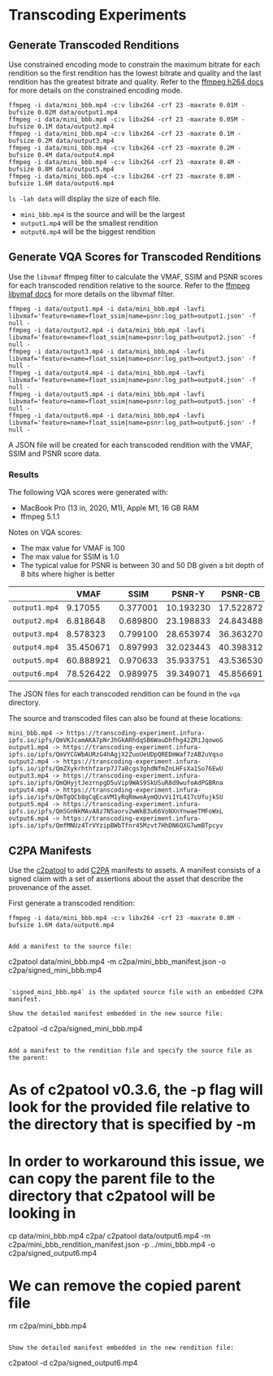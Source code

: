 # Transcoding Experiments

## Generate Transcoded Renditions

Use constrained encoding mode to constrain the maximum bitrate for each rendition so the first rendition has the lowest bitrate and quality and
the last rendition has the greatest bitrate and quality. Refer to the [ffmpeg h264 docs](https://trac.ffmpeg.org/wiki/Encode/H.264) for more details
on the constrained encoding mode.

```
ffmpeg -i data/mini_bbb.mp4 -c:v libx264 -crf 23 -maxrate 0.01M -bufsize 0.02M data/output1.mp4
ffmpeg -i data/mini_bbb.mp4 -c:v libx264 -crf 23 -maxrate 0.05M -bufsize 0.1M data/output2.mp4
ffmpeg -i data/mini_bbb.mp4 -c:v libx264 -crf 23 -maxrate 0.1M -bufsize 0.2M data/output3.mp4
ffmpeg -i data/mini_bbb.mp4 -c:v libx264 -crf 23 -maxrate 0.2M -bufsize 0.4M data/output4.mp4
ffmpeg -i data/mini_bbb.mp4 -c:v libx264 -crf 23 -maxrate 0.4M -bufsize 0.8M data/output5.mp4
ffmpeg -i data/mini_bbb.mp4 -c:v libx264 -crf 23 -maxrate 0.8M -bufsize 1.6M data/output6.mp4
```

`ls -lah data` will display the size of each file.

- `mini_bbb.mp4` is the source and will be the largest
- `output1.mp4` will be the smallest rendition
- `output6.mp4` will be the biggest rendition

## Generate VQA Scores for Transcoded Renditions

Use the `libvmaf` ffmpeg filter to calculate the VMAF, SSIM and PSNR scores for each transcoded rendition relative to the source. Refer to 
the [ffmpeg libvmaf docs](https://ffmpeg.org/ffmpeg-filters.html#libvmaf) for more details on the libvmaf filter.

```
ffmpeg -i data/output1.mp4 -i data/mini_bbb.mp4 -lavfi libvmaf='feature=name=float_ssim|name=psnr:log_path=output1.json' -f null -
ffmpeg -i data/output2.mp4 -i data/mini_bbb.mp4 -lavfi libvmaf='feature=name=float_ssim|name=psnr:log_path=output2.json' -f null -
ffmpeg -i data/output3.mp4 -i data/mini_bbb.mp4 -lavfi libvmaf='feature=name=float_ssim|name=psnr:log_path=output3.json' -f null -
ffmpeg -i data/output4.mp4 -i data/mini_bbb.mp4 -lavfi libvmaf='feature=name=float_ssim|name=psnr:log_path=output4.json' -f null -
ffmpeg -i data/output5.mp4 -i data/mini_bbb.mp4 -lavfi libvmaf='feature=name=float_ssim|name=psnr:log_path=output5.json' -f null -
ffmpeg -i data/output6.mp4 -i data/mini_bbb.mp4 -lavfi libvmaf='feature=name=float_ssim|name=psnr:log_path=output6.json' -f null -
```

A JSON file will be created for each transcoded rendition with the VMAF, SSIM and PSNR score data.

### Results

The following VQA scores were generated with:

- MacBook Pro (13 in, 2020, M1), Apple M1, 16 GB RAM
- ffmpeg 5.1.1

Notes on VQA scores:

- The max value for VMAF is 100
- The max value for SSIM is 1.0
- The typical value for PSNR is between 30 and 50 DB given a bit depth of 8 bits where higher is better

|               | VMAF      | SSIM     | PSNR-Y    | PSNR-CB   | PSNR-CR   |
| ------------- | --------- | -------- | --------- | --------- | --------- |
| `output1.mp4` | 9.17055   | 0.377001 | 10.193230 | 17.522872 | 24.376067 |
| `output2.mp4` | 6.818648  | 0.689800 | 23.198833 | 24.843488 | 28.833926 |
| `output3.mp4` | 8.578323  | 0.799100 | 28.653974 | 36.363270 | 37.092051 |
| `output4.mp4` | 35.450671 | 0.897993 | 32.023443 | 40.398312 | 40.848148 |
| `output5.mp4` | 60.888921 | 0.970633 | 35.933751 | 43.536530 | 43.811918 |
| `output6.mp4` | 78.526422 | 0.989975 | 39.349071 | 45.856691 | 46.085067 |

The JSON files for each transcoded rendition can be found in the `vqa` directory.

The source and transcoded files can also be found at these locations:

```
mini_bbb.mp4 -> https://transcoding-experiment.infura-ipfs.io/ipfs/QmVKJcamAKA7pNrJhGkARhdqSB6WauDhfhg42ZRiJqowoG
output1.mp4 -> https://transcoding-experiment.infura-ipfs.io/ipfs/QmVYCGWbAURzG4hAgjX2ZuoUeUDpQREDmWaf7zAB2uVqso
output2.mp4 -> https://transcoding-experiment.infura-ipfs.io/ipfs/QmZXykrhthfzarp7J7a8cgs3ghdNfmZnLHFsXa1So76EwU
output3.mp4 -> https://transcoding-experiment.infura-ipfs.io/ipfs/QmQHyjtJezrnpgD5uVip9WAS9SkUSuR8d9wufoAdPGBRna
output4.mp4 -> https://transcoding-experiment.infura-ipfs.io/ipfs/QmTgQCb8gCqEcaVM1yRqRmweAymQUvVi1YL417cUfujkSU
output5.mp4 -> https://transcoding-experiment.infura-ipfs.io/ipfs/QmSGnNkMAvA8z7N5aorv2wWkB3u66VoNXnYnwaeTMFoWxL
output6.mp4 -> https://transcoding-experiment.infura-ipfs.io/ipfs/QmfMNUz4TrVYzipBWbTfnr45Mzvt7HhDN6QXG7wmBTpcyv
```

## C2PA Manifests

Use the [c2patool](https://github.com/contentauth/c2patool) to add [C2PA](https://c2pa.org/specifications/specifications/1.1/index.html) manifests to assets. A manifest consists of a signed claim with a set of assertions about the asset that describe the provenance of the asset.

First generate a transcoded rendition:

```
ffmpeg -i data/mini_bbb.mp4 -c:v libx264 -crf 23 -maxrate 0.8M -bufsize 1.6M data/output6.mp4


Add a manifest to the source file:

```
c2patool data/mini_bbb.mp4 -m c2pa/mini_bbb_manifest.json -o c2pa/signed_mini_bbb.mp4
```

`signed_mini_bbb.mp4` is the updated source file with an embedded C2PA manifest.

Show the detailed manifest embedded in the new source file:

```
c2patool -d c2pa/signed_mini_bbb.mp4
```

Add a manifest to the rendition file and specify the source file as the parent:

```
# As of c2patool v0.3.6, the -p flag will look for the provided file relative to the directory that is specified by -m
# In order to workaround this issue, we can copy the parent file to the directory that c2patool will be looking in
cp data/mini_bbb.mp4 c2pa/
c2patool data/output6.mp4 -m c2pa/mini_bbb_rendition_manifest.json -p ../mini_bbb.mp4 -o c2pa/signed_output6.mp4
# We can remove the copied parent file
rm c2pa/mini_bbb.mp4
```

Show the detailed manifest embedded in the new rendition file:

```
c2patool -d c2pa/signed_output6.mp4
```
